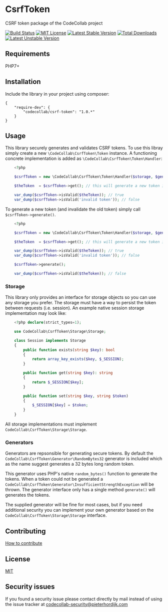 # CsrfToken

CSRF token package of the CodeCollab project

[![Build Status](https://travis-ci.org/CodeCollab/CsrfToken.svg?branch=master)](https://travis-ci.org/CodeCollab/CsrfToken) [![MIT License](https://img.shields.io/badge/license-MIT-blue.svg)](mit) [![Latest Stable Version](https://poser.pugx.org/codecollab/csrf-token/v/stable)](https://packagist.org/packages/codecollab/csrf-token) [![Total Downloads](https://poser.pugx.org/codecollab/csrf-token/downloads)](https://packagist.org/packages/codecollab/csrf-token) [![Latest Unstable Version](https://poser.pugx.org/codecollab/csrf-token/v/unstable)](https://packagist.org/packages/codecollab/csrf-token)

## Requirements

PHP7+

## Installation

Include the library in your project using composer:

    {
        "require-dev": {
            "codecollab/csrf-token": "1.0.*"
        }
    }

## Usage

This library securely generates and validates CSRF tokens. To use this libray simply create a new `\CodeCollab\CsrfToken\Token` instance. A functioning concrete implementation is added as `\CodeCollab\CsrfToken\Token\Handler`:

````php
    <?php

    $csrfToken = new \CodeCollab\CsrfToken\Token\Handler($storage, $generator);

    $theToken  = $csrfToken->get(); // this will generate a new token if it doesn't exist yet

    var_dump($csrfToken->isValid($theToken)); // true
    var_dump($csrfToken->isValid('invalid token')); // false
````

To generate a new token (and invalidate the old token) simply call `$csrfToken->generate()`.

````php
    <?php

    $csrfToken = new \CodeCollab\CsrfToken\Token\Handler($storage, $generator);

    $theToken  = $csrfToken->get(); // this will generate a new token if it doesn't exist yet

    var_dump($csrfToken->isValid($theToken)); // true
    var_dump($csrfToken->isValid('invalid token')); // false

    $csrfToken->generate();

    var_dump($csrfToken->isValid($theToken)); // false
````

### Storage

This library only provides an interface for storage objects so you can use any storage you prefer. The storage must have a way to persist the token between requests (i.e. session). An example native session storage implementation may look like:

````php
    <?php declare(strict_types=1);

    use CodeCollab\CsrfToken\Storage\Storage;

    class Session implements Storage
    {
        public function exists(string $key): bool
        {
            return array_key_exists($key, $_SESSION);
        }

        public function get(string $key): string
        {
            return $_SESSION[$key];
        }

        public function set(string $key, string $token)
        {
            $_SESSION[$key] = $token;
        }
    }
````

All storage implementations must implement `CodeCollab\CsrfToken\Storage\Storage`.

### Generators

Generators are repsonsible for generating secure tokens. By default the `CodeCollab\CsrfToken\Generator\RandomBytes32` generator is included which as the name suggest generates a 32 bytes long random token.

This generator uses PHP's native `random_bytes()` function to generate the tokens. When a token could not be generated a `CodeCollab\CsrfToken\Generator\InsufficientStrengthException` will be thrown. The generator interface only has a single method `generate()` will generates the tokens.

The supplied generator will be fine for most cases, but if you need additional security you can implement your own generator based on the `CodeCollab\CsrfToken\Storage\Storage` interface.

## Contributing

[How to contribute][contributing]

## License

[MIT][mit]

## Security issues

If you found a security issue please contact directly by mail instead of using the issue tracker at codecollab-security@pieterhordijk.com

[contributing]: https://github.com/CodeCollab/CsrfToken/blob/master/CONTRIBUTING.md
[mit]: http://spdx.org/licenses/MIT
